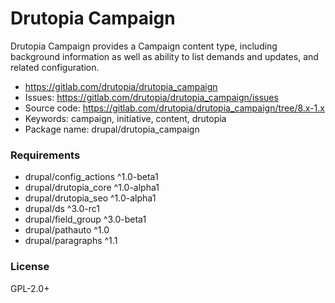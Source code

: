 <!-- writeme -->
Drutopia Campaign
=================

Drutopia Campaign provides a Campaign content type, including background information as well as ability to list demands and updates, and related configuration.

 * https://gitlab.com/drutopia/drutopia_campaign
 * Issues: https://gitlab.com/drutopia/drutopia_campaign/issues
 * Source code: https://gitlab.com/drutopia/drutopia_campaign/tree/8.x-1.x
 * Keywords: campaign, initiative, content, drutopia
 * Package name: drupal/drutopia_campaign


### Requirements

 * drupal/config_actions ^1.0-beta1
 * drupal/drutopia_core ^1.0-alpha1
 * drupal/drutopia_seo ^1.0-alpha1
 * drupal/ds ^3.0-rc1
 * drupal/field_group ^3.0-beta1
 * drupal/pathauto ^1.0
 * drupal/paragraphs ^1.1


### License

GPL-2.0+

<!-- endwriteme -->
